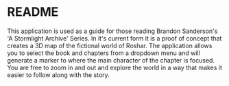 # README

This application is used as a guide for those reading Brandon Sanderson's 'A Stormlight Archive' Series. In it's current form it is a proof of concept that creates a 3D map of the fictional world of Roshar. The application allows you to select the book and chapters from a dropdown menu and will generate a marker to where the main character of the chapter is focused. You are free to zoom in and out and explore the world in a way that makes it easier to follow along with the story.
